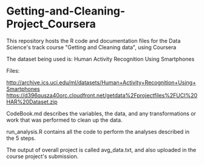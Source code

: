 # Getting-and-Cleaning-Project_Coursera

This repository hosts the R code and documentation files for the Data Science's track course "Getting and Cleaning data", using Coursera

The dataset being used is: Human Activity Recognition Using Smartphones

Files:

http://archive.ics.uci.edu/ml/datasets/Human+Activity+Recognition+Using+Smartphones
https://d396qusza40orc.cloudfront.net/getdata%2Fprojectfiles%2FUCI%20HAR%20Dataset.zip

CodeBook.md describes the variables, the data, and any transformations or work that was performed to clean up the data.

run_analysis.R contains all the code to perform the analyses described in the 5 steps.

The output of overall project is called avg_data.txt, and also uploaded in the course project's submission.

